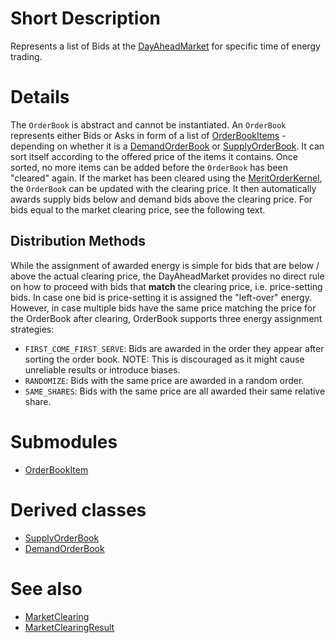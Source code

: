# Short Description
Represents a list of Bids at the [DayAheadMarket](../Agents/DayAheadMarket) for specific time of energy trading. 

# Details
The `OrderBook` is abstract and cannot be instantiated. An `OrderBook` represents either Bids or Asks in form of a list of [OrderBookItems](./OrderBookItem) - depending on whether it is a [DemandOrderBook](./DemandOrderBook) or [SupplyOrderBook](./SupplyOrderBook). It can sort itself according to the offered price of the items it contains. Once sorted, no more items can be added before the `OrderBook` has been "cleared" again. If the market has been cleared using the [MeritOrderKernel](./MeritOrderKernel), the `OrderBook` can be updated with the clearing price. It then automatically awards supply bids below and demand bids above the clearing price. For bids equal to the market clearing price, see the following text.

## Distribution Methods
While the assignment of awarded energy is simple for bids that are below / above the actual clearing price, the DayAheadMarket provides no direct rule on how to proceed with bids that **match** the clearing price, i.e. price-setting bids. In case one bid is price-setting it is assigned the "left-over" energy. However, in case multiple bids have the same price matching the price for the OrderBook after clearing, OrderBook supports three energy assignment strategies:
* `FIRST_COME_FIRST_SERVE`: Bids are awarded in the order they appear after sorting the order book. NOTE: This is discouraged as it might cause unreliable results or introduce biases.
* `RANDOMIZE`: Bids with the same price are awarded in a random order.
* `SAME_SHARES`: Bids with the same price are all awarded their same relative share.

# Submodules
* [OrderBookItem](./OrderBookItem)

# Derived classes
* [SupplyOrderBook](./SupplyOrderBook)
* [DemandOrderBook](./DemandOrderBook)

# See also
* [MarketClearing](./MarketClearing)
* [MarketClearingResult](./MarketClearingResult)